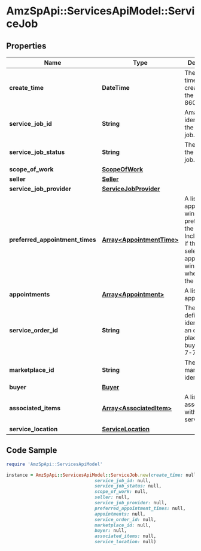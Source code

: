 # AmzSpApi::ServicesApiModel::ServiceJob

## Properties

Name | Type | Description | Notes
------------ | ------------- | ------------- | -------------
**create_time** | **DateTime** | The date and time of the creation of the job, in ISO 8601 format. | [optional] 
**service_job_id** | **String** | Amazon identifier for the service job. | [optional] 
**service_job_status** | **String** | The status of the service job. | [optional] 
**scope_of_work** | [**ScopeOfWork**](ScopeOfWork.md) |  | [optional] 
**seller** | [**Seller**](Seller.md) |  | [optional] 
**service_job_provider** | [**ServiceJobProvider**](ServiceJobProvider.md) |  | [optional] 
**preferred_appointment_times** | [**Array&lt;AppointmentTime&gt;**](AppointmentTime.md) | A list of appointment windows preferred by the buyer. Included only if the buyer selected appointment windows when creating the order. | [optional] 
**appointments** | [**Array&lt;Appointment&gt;**](Appointment.md) | A list of appointments. | [optional] 
**service_order_id** | **String** | The Amazon-defined identifier for an order placed by the buyer, in 3-7-7 format. | [optional] 
**marketplace_id** | **String** | The marketplace identifier. | [optional] 
**buyer** | [**Buyer**](Buyer.md) |  | [optional] 
**associated_items** | [**Array&lt;AssociatedItem&gt;**](AssociatedItem.md) | A list of items associated with the service job. | [optional] 
**service_location** | [**ServiceLocation**](ServiceLocation.md) |  | [optional] 

## Code Sample

```ruby
require 'AmzSpApi::ServicesApiModel'

instance = AmzSpApi::ServicesApiModel::ServiceJob.new(create_time: null,
                                 service_job_id: null,
                                 service_job_status: null,
                                 scope_of_work: null,
                                 seller: null,
                                 service_job_provider: null,
                                 preferred_appointment_times: null,
                                 appointments: null,
                                 service_order_id: null,
                                 marketplace_id: null,
                                 buyer: null,
                                 associated_items: null,
                                 service_location: null)
```


